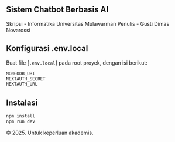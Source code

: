 ## Sistem Chatbot Berbasis AI

Skripsi - Informatika
Universitas Mulawarman
Penulis - Gusti Dimas Novarossi

## Konfigurasi .env.local

Buat file [`.env.local`] pada root proyek, dengan isi berikut:
```bash
MONGODB_URI
NEXTAUTH_SECRET
NEXTAUTH_URL
```

## Instalasi

```bash
npm install
npm run dev
```

© 2025. Untuk keperluan akademis.